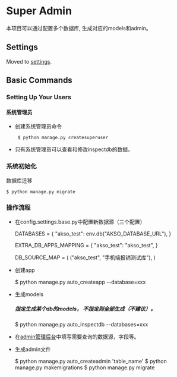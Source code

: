 # Super Admin

本项目可以通过配置多个数据库, 生成对应的models和admin。


## Settings

Moved to [settings](http://cookiecutter-django.readthedocs.io/en/latest/settings.html).

## Basic Commands

### Setting Up Your Users

#### 系统管理员
-  创建系统管理员命令

        $ python manage.py createsuperuser
        
-  只有系统管理员可以查看和修改inspectdb的数据。

### 系统初始化

数据库迁移

    $ python manage.py migrate

### 操作流程

-  在config.settings.base.py中配置新数据源（三个配置）

    
    DATABASES = {
        "akso_test": env.db("AKSO_DATABASE_URL"),
    }
    
    EXTRA_DB_APPS_MAPPING = {
        "akso_test": "akso_test",
    }
    
    DB_SOURCE_MAP = (
    ("akso_test", "手机端报销测试库"),
)
    
-  创建app
    
    
    $ python manage.py auto_createapp --database=xxx

-  生成models

    ##### 指定生成某个db的models， 不指定则全部生成（不建议）。
    
    $ python manage.py auto_inspectdb --databases=xxx
    
-  在[admin管理后台](http://127.0.0.1:8000/admin)中填写需要查询的数据源，字段等。
   
   
-  生成admin文件


    $ python manage.py auto_createadmin 'table_name'
    $ python manage.py makemigrations
    $ python manage.py migrate

